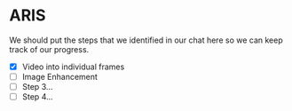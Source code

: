 # ARIS
We should put the steps that we identified in our chat here so we can
keep track of our progress.

- [x] Video into individual frames
- [ ] Image Enhancement 
- [ ] Step 3...
- [ ] Step 4...
